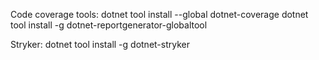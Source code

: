 Code coverage tools:
dotnet tool install --global dotnet-coverage
dotnet tool install -g dotnet-reportgenerator-globaltool

Stryker:
dotnet tool install -g dotnet-stryker